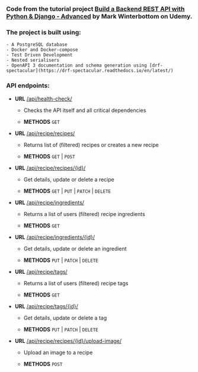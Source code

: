 # 

### Code from the tutorial project [Build a Backend REST API with Python & Django - Advanced](https://www.udemy.com/course/django-python-advanced/) by Mark Winterbottom on Udemy.

### The project is built using:

    - A PostgreSQL database
    - Docker and Docker-compose
    - Test Driven Development
    - Nested serialisers
    - OpenAPI 3 documentation and schema generation using [drf-spectacular](https://drf-spectacular.readthedocs.io/en/latest/)

### API endpoints:

- **URL** [/api/health-check/]()
  
  - Checks the API itself and all critical dependencies
  
  - **METHODS** `GET`

- **URL** [/api/recipe/recipes/]()
  
  - Returns list of (filtered) recipes or creates a new recipe
  
  - **METHODS** `GET` | `POST` 

- **URL** [/api/recipe/recipes/{id}/]()
  
  - Get details, update or delete a recipe
  
  - **METHODS** `GET` | `PUT` | `PATCH` | `DELETE` 

- **URL** [/api/recipe/ingredients/]()
  
  - Returns a list of users (filtered) recipe ingredients
  
  - **METHODS** `GET` 

- **URL** [/api/recipe/ingredients/{id}/]()
  
  - Get details, update or delete an ingredient
  
  - **METHODS** `PUT` | `PATCH` | `DELETE` 

- **URL** [/api/recipe/tags/]()
  
  - Returns a list of users (filtered) recipe tags
  
  - **METHODS** `GET` 

- **URL** [/api/recipe/tags/{id}/]()
  
  - Get details, update or delete a tag
  
  - **METHODS** `PUT` | `PATCH` | `DELETE` 

- **URL** [/api/recipe/recipes/{id}/upload-image/]()
  
  - Upload an image to a recipe
  
  - **METHODS** `POST` 